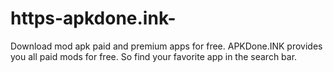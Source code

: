# https-apkdone.ink-
Download mod apk paid and premium apps for free. APKDone.INK provides you all paid mods for free. So find your favorite app in the search bar.
